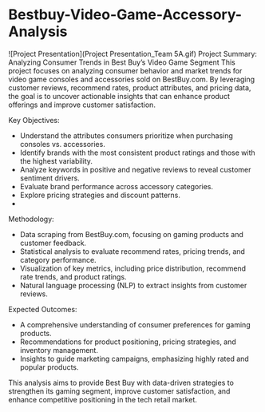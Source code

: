 # Bestbuy-Video-Game-Accessory-Analysis

![Project Presentation](Project Presentation_Team 5A.gif) 
Project Summary: Analyzing Consumer Trends in Best Buy’s Video Game Segment
This project focuses on analyzing consumer behavior and market trends for video game consoles and accessories sold on BestBuy.com. By leveraging customer reviews, recommend rates, product attributes, and pricing data, the goal is to uncover actionable insights that can enhance product offerings and improve customer satisfaction.

Key Objectives:
- Understand the attributes consumers prioritize when purchasing consoles vs. accessories.
- Identify brands with the most consistent product ratings and those with the highest variability.
- Analyze keywords in positive and negative reviews to reveal customer sentiment drivers.
- Evaluate brand performance across accessory categories.
- Explore pricing strategies and discount patterns.
- 
Methodology:
- Data scraping from BestBuy.com, focusing on gaming products and customer feedback.
- Statistical analysis to evaluate recommend rates, pricing trends, and category performance.
- Visualization of key metrics, including price distribution, recommend rate trends, and product ratings.
- Natural language processing (NLP) to extract insights from customer reviews.

Expected Outcomes:
- A comprehensive understanding of consumer preferences for gaming products.
- Recommendations for product positioning, pricing strategies, and inventory management.
- Insights to guide marketing campaigns, emphasizing highly rated and popular products.

This analysis aims to provide Best Buy with data-driven strategies to strengthen its gaming segment, improve customer satisfaction, and enhance competitive positioning in the tech retail market.
